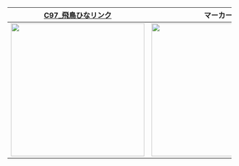﻿|[C97_飛鳥ひなリンク](https://taninatsumi.github.io/C97_AR_Asu/)|マーカー|
|---|---|
|<img src="https://taninatsumi.github.io/C97_AR_Asu/assets/logo_qr.png" width="300px">|<img src="https://taninatsumi.github.io/C97_AR_Asu/assets/logo_marker.png" width="300px">|
